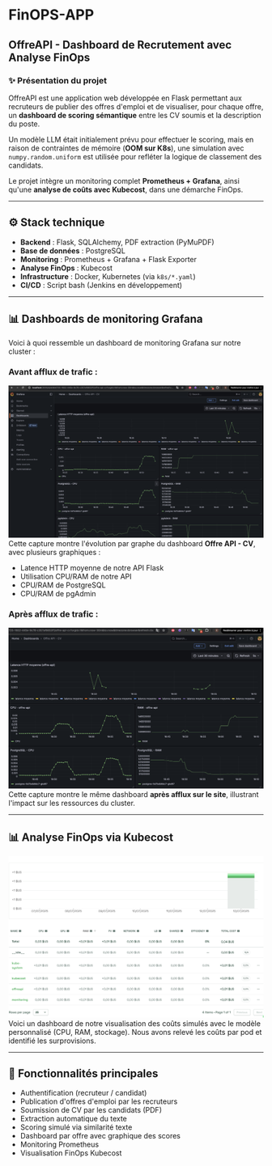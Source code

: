 # FinOPS-APP

## OffreAPI - Dashboard de Recrutement avec Analyse FinOps

### ✨ Présentation du projet

OffreAPI est une application web développée en Flask permettant aux recruteurs de publier des offres d'emploi et de visualiser, pour chaque offre, un **dashboard de scoring sémantique** entre les CV soumis et la description du poste.

Un modèle LLM était initialement prévu pour effectuer le scoring, mais en raison de contraintes de mémoire (**OOM sur K8s**), une simulation avec `numpy.random.uniform` est utilisée pour refléter la logique de classement des candidats.

Le projet intègre un monitoring complet **Prometheus + Grafana**, ainsi qu'une **analyse de coûts avec Kubecost**, dans une démarche FinOps.

---

## ⚙️ Stack technique

* **Backend** : Flask, SQLAlchemy, PDF extraction (PyMuPDF)
* **Base de données** : PostgreSQL
* **Monitoring** : Prometheus + Grafana + Flask Exporter
* **Analyse FinOps** : Kubecost
* **Infrastructure** : Docker, Kubernetes (via `k8s/*.yaml`)
* **CI/CD** : Script bash (Jenkins en développement)

---

## 📊 Dashboards de monitoring Grafana

Voici à quoi ressemble un dashboard de monitoring Grafana sur notre cluster :

### Avant afflux de trafic :

![Dashboard avant afflux](captures/Avant_requests.png)
Cette capture montre l'évolution par graphe du dashboard **Offre API - CV**, avec plusieurs graphiques :

* Latence HTTP moyenne de notre API Flask
* Utilisation CPU/RAM de notre API
* CPU/RAM de PostgreSQL
* CPU/RAM de pgAdmin

### Après afflux de trafic :

![Dashboard après afflux](captures/Apres_requests.png)
Cette capture montre le même dashboard **après afflux sur le site**, illustrant l'impact sur les ressources du cluster.

---

## 📊 Analyse FinOps via Kubecost

![Dashboard Kubecost](captures/kubecost.png)
Voici un dashboard de notre visualisation des coûts simulés avec le modèle personnalisé (CPU, RAM, stockage). Nous avons relevé les coûts par pod et identifié les surprovisions.

---

## 📅 Fonctionnalités principales

* Authentification (recruteur / candidat)
* Publication d'offres d'emploi par les recruteurs
* Soumission de CV par les candidats (PDF)
* Extraction automatique du texte
* Scoring simulé via similarité texte
* Dashboard par offre avec graphique des scores
* Monitoring Prometheus
* Visualisation FinOps Kubecost
